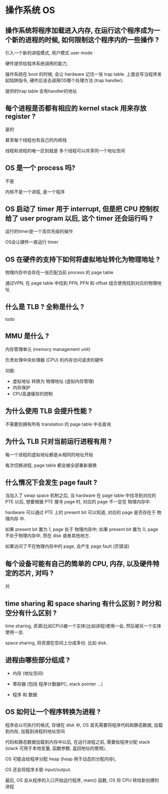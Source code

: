 # 操作系统 OS

## 操作系统将程序加载进入内存, 在运行这个程序成为一个新的进程的时候, 如何限制这个程序内的一些操作 ?

引入一个新的进程模式, 用户模式 user mode

硬件提供给程序系统调用的能力,

操作系统在 boot 的时候, 会让 hardware 记住一张 trap table. 上面会写当程序发起陷阱指令, 硬件应该去调用OS哪个处理方法 (trap handler).

提供的trap table 会有handler的地址

## 每个进程是否都有相应的 kernel stack 用来存放 register ?

是的

甚至每个线程也有自己的内核栈

线程和进程的唯一区别就是 多个线程可以共享同一个地址空间

## OS 是一个 process 吗?

不是

内核不是一个进程, 是一个程序

## OS 启动了 timer 用于 interrupt, 但是把 CPU 控制权给了 user program 以后, 这个 timer 还会运行吗 ?

运行的timer是一个高优先级的操作

OS会让硬件一直运行 timer

## OS 在硬件的支持下如何将虚拟地址转化为物理地址 ?

物理内存中会存在一张匹配当前 process 的 page table

通过VPN, 在 page table 中找到 PFN, PFN 和 offset 组合使用找到对应的物理地址

## 什么是 TLB ? 全称是什么 ?

todo

## MMU 是什么 ?

内存管理单元 (memory management unit)

负责处理中央处理器 (CPU) 的内存访问请求的硬件

功能:

- 虚拟地址 转换为 物理地址 (虚拟内存管理)
- 内存保护
- CPU高速缓存的控制

## 为什么使用 TLB 会提升性能 ?

不需要到拥有所有 translation 的 page table 中去查询

## 为什么 TLB 只对当前运行进程有用 ?

每一个进程的虚拟地址都是从相同的地址开始

每次切换进程, page table 都会被全部重新替换

## 什么情况下会发生 page fault ?

当加入了 swap space 机制之后, 当 hardware 在 page table 中找寻到对应的 PTE 以后, 想要根据 PTE 搜寻 page 时, 对应的 page 不一定在 物理内存中.

hardware 可以通过 PTE 上的 present bit 可以知道, 对应的 page 是否存在于 物理内存 中.

如果 present bit 置为 1, page 处于 物理内存中; 如果 present bit 置为 0, page 不处于物理内存中, 而在 disk 或者其他地方.

如果访问了不在物理内存中的 page, 会产生 page fault (页错误)


## 每个设备可能有自己的简单的 CPU, 内存, 以及硬件特定的芯片, 对吗 ?

对

## time sharing 和 space sharing 有什么区别 ? 时分和空分有什么区别 ?

time sharing, 资源(比如CPU)被一个实体(比如进程)使用一会, 然后被另一个实体使用一会.

space sharing, 将资源在空间上分成多份. 比如 disk.

## 进程由哪些部分组成 ?

- 内存 (地址空间)

- 寄存器 (包括 程序计数器PC, stack pointer ...)

- 程序 和 数据

## OS 如何让一个程序转换为进程 ?

程序会以可执行的格式, 存储在 disk 中, OS 首先需要将程序代码和静态数据, 加载到内存, 加载到进程的地址空间

代码和静态数据加载到内存中以后, 在运行进程之前, 需要给程序分配 stack (stack 可用于本地变量, 函数参数, 返回地址的使用),

OS 可能会给程序分配 heap (heap 用于动态的分配内存),

OS 还会将程序关联 input/output.

最后, OS 会从程序的入口开始运行程序, main() 函数, OS 将 CPU 转给新创建的进程

## 










